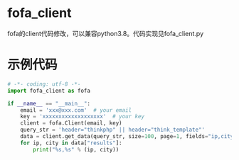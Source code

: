 # fofa_client
fofa的client代码修改，可以兼容python3.8。代码实现见fofa_client.py


# 示例代码

```python
# -*- coding: utf-8 -*-
import fofa_client as fofa

if __name__ == "__main__":
    email = 'xxx@xxx.com'  # your email
    key = 'xxxxxxxxxxxxxxxxxxx'  # your key
    client = fofa.Client(email, key)
    query_str = 'header="thinkphp" || header="think_template"'
    data = client.get_data(query_str, size=100, page=1, fields="ip,city")
    for ip, city in data["results"]:
        print("%s,%s" % (ip, city))

```
